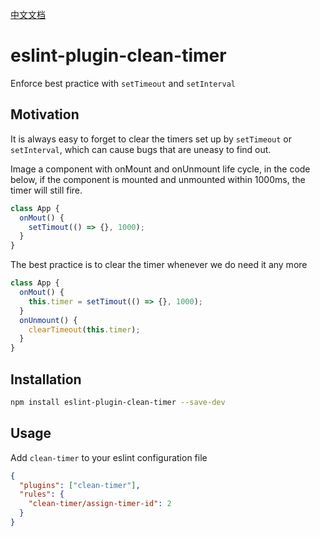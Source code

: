 [中文文档](https://github.com/littlee/eslint-plugin-clean-timer/blob/master/README.zh-cn.md)

# eslint-plugin-clean-timer

Enforce best practice with `setTimeout` and `setInterval`

## Motivation

It is always easy to forget to clear the timers set up by `setTimeout` or `setInterval`, which can cause bugs that are uneasy to find out.

Image a component with onMount and onUnmount life cycle, in the code below, if the component is mounted and unmounted within 1000ms, the timer will still fire.

```js
class App {
  onMout() {
    setTimout(() => {}, 1000);
  }
}
```

The best practice is to clear the timer whenever we do need it any more

```js
class App {
  onMout() {
    this.timer = setTimout(() => {}, 1000);
  }
  onUnmount() {
    clearTimeout(this.timer);
  }
}
```

## Installation

```bash
npm install eslint-plugin-clean-timer --save-dev
```

## Usage

Add `clean-timer` to your eslint configuration file

```json
{
  "plugins": ["clean-timer"],
  "rules": {
    "clean-timer/assign-timer-id": 2
  }
}
```
